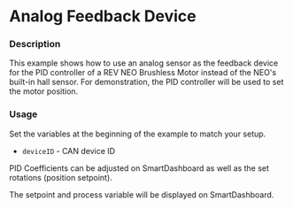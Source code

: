 # Analog Feedback Device

### Description
This example shows how to use an analog sensor as the feedback device for the PID controller of a REV NEO Brushless Motor instead of the NEO's built-in hall sensor. For demonstration, the PID controller will be used to set the motor position.

### Usage
Set the variables at the beginning of the example to match your setup.
- `deviceID` - CAN device ID

PID Coefficients can be adjusted on SmartDashboard as well as the set rotations (position setpoint). 

The setpoint and process variable will be displayed on SmartDashboard.